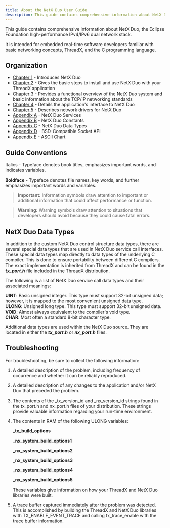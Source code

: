 ```yaml
---
title: About the NetX Duo User Guide
description: This guide contains comprehensive information about NetX Duo, the Eclipse Foundation high-performance IPv4/IPv6 dual network stack.
---
```



This guide contains comprehensive information about NetX Duo, the Eclipse Foundation high-performance IPv4/IPv6 dual network stack. 

It is intended for embedded real-time software developers familiar with basic networking concepts, ThreadX, and the C programming language.

## Organization

- [Chapter 1](../chapter1) - Introduces NetX Duo
- [Chapter 2](../chapter2) - Gives the basic steps to install and use NetX Duo with your ThreadX application
- [Chapter 3](../chapter3) - Provides a functional overview of the NetX Duo system and basic information about the TCP/IP networking standards
- [Chapter 4](../chapter4) - Details the application's interface to NetX Duo
- [Chapter 5](../chapter5) - Describes network drivers for NetX Duo
- [Appendix A](../appendix-a) - NetX Duo Services
- [Appendix B](../appendix-b) - NetX Duo Constants
- [Appendix C](../appendix-c) - NetX Duo Data Types
- [Appendix D](../appendix-d) - BSD-Compatible Socket API
- [Appendix E](../appendix-e) - ASCII Chart

## Guide Conventions

Italics - Typeface denotes book titles, emphasizes important words, and indicates variables.

**Boldface** - Typeface denotes file names, key words, and further emphasizes important words and variables.

> **Important:** Information symbols draw attention to important or additional information that could affect performance or function.
 
> **Warning:** Warning symbols draw attention to situations that developers should avoid because they could cause fatal errors.

## NetX Duo Data Types

In addition to the custom NetX Duo control structure data types, there are several special data types that are used in NetX Duo service call interfaces. These special data types map directly to data types of the underlying C compiler. This is done to ensure portability between different C compilers. The exact implementation is inherited from ThreadX and can be found in the ***tx_port.h*** file included in the ThreadX distribution.

The following is a list of NetX Duo service call data types and their associated meanings:

**UINT**: Basic unsigned integer. This type must support 32-bit unsigned data; however, it is mapped to the most convenient unsigned data type.  
**ULONG**: Unsigned long type. This type must support 32-bit unsigned  data.
**VOID**: Almost always equivalent to the compiler's void type.  
**CHAR**: Most often a standard 8-bit character type.  

Additional data types are used within the NetX Duo source. They are located in either the ***tx_port.h*** or ***nx_port.h*** files.

## Troubleshooting

For troubleshooting, be sure to collect the following information:

1. A detailed description of the problem, including frequency of occurrence and whether it can be reliably reproduced.
2. A detailed description of any changes to the application and/or NetX Duo that preceded the problem.
3. The contents of the _tx_version_id and
_nx_version_id strings found in the tx_port.h and nx_port.h files of your distribution. These strings provide valuable information regarding your run-time environment.
4. The contents in RAM of the following ULONG variables:

    **_tx_build_options**

    **_nx_system_build_options1**

    **_nx_system_build_options2**

    **_nx_system_build_options3**

    **_nx_system_build_options4**

    **_nx_system_build_options5**

    These variables give information on how your ThreadX and NetX Duo libraries were built.

5. A trace buffer captured immediately after the problem was detected. This is accomplished by building the ThreadX and NetX Duo libraries with TX_ENABLE_EVENT_TRACE and calling tx_trace_enable with the trace buffer information.
